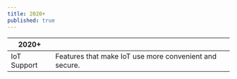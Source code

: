 ```yaml
---
title: 2020+
published: true
---
```


| **2020+** | |
| ------------- | ------------- |
| IoT Support | Features that make IoT use more convenient and secure. |




